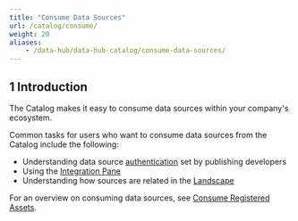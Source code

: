 ```yaml
---
title: "Consume Data Sources"
url: /catalog/consume/
weight: 20
aliases:
    - /data-hub/data-hub-catalog/consume-data-sources/
---
```


## 1 Introduction

The Catalog makes it easy to consume data sources within your company's ecosystem.

Common tasks for users who want to consume data sources from the Catalog include the following:

* Understanding data source [authentication](/catalog/register/register-data/#authentication) set by publishing developers
* Using the [Integration Pane](/refguide/integration-pane/)
* Understanding how sources are related in the [Landscape](/data-hub/data-hub-landscape/)

For an overview on consuming data sources, see [Consume Registered Assets](/catalog/consume/consume-registered-assets/). 
